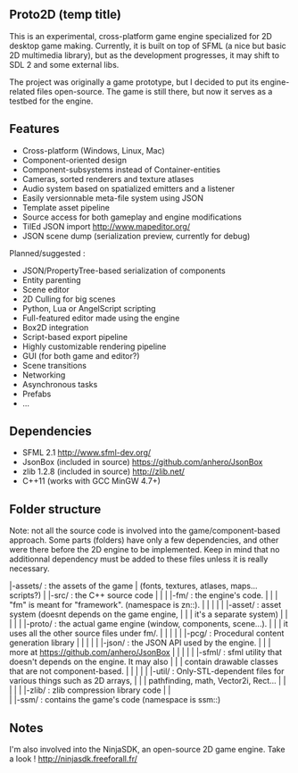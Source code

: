 Proto2D (temp title)
--------------------

This is an experimental, cross-platform game engine specialized for 2D desktop
game making. Currently, it is built on top of SFML
(a nice but basic 2D multimedia library), but as the development progresses,
it may shift to SDL 2 and some external libs.

The project was originally a game prototype, but I decided to put its
engine-related files open-source. The game is still there, but now it serves as
a testbed for the engine.

Features
--------

- Cross-platform (Windows, Linux, Mac)
- Component-oriented design
- Component-subsystems instead of Container-entities
- Cameras, sorted renderers and texture atlases
- Audio system based on spatialized emitters and a listener
- Easily versionnable meta-file system using JSON
- Template asset pipeline
- Source access for both gameplay and engine modifications
- TilEd JSON import http://www.mapeditor.org/
- JSON scene dump (serialization preview, currently for debug)

Planned/suggested :

- JSON/PropertyTree-based serialization of components
- Entity parenting
- Scene editor
- 2D Culling for big scenes
- Python, Lua or AngelScript scripting
- Full-featured editor made using the engine
- Box2D integration
- Script-based export pipeline
- Highly customizable rendering pipeline
- GUI (for both game and editor?)
- Scene transitions
- Networking
- Asynchronous tasks
- Prefabs
- ...

Dependencies
------------

- SFML 2.1 http://www.sfml-dev.org/
- JsonBox (included in source) https://github.com/anhero/JsonBox
- zlib 1.2.8 (included in source) http://zlib.net/
- C++11 (works with GCC MinGW 4.7+)

Folder structure
----------------

Note: not all the source code is involved into the game/component-based
approach. Some parts (folders) have only a few dependencies,
and other were there before the 2D engine to be implemented. Keep in mind that
no additionnal dependency must be added to these files unless it is really
necessary.

|-assets/      : the assets of the game
|                (fonts, textures, atlases, maps... scripts?)
|
|-src/         : the C++ source code
| |
| |-fm/        : the engine's code.
| | |            "fm" is meant for "framework". (namespace is zn::).
| | |
| | |-asset/   : asset system (doesnt depends on the game engine,
| | |            it's a separate system)
| | |
| | |-proto/   : the actual game engine (window, components, scene...).
| | |            it uses all the other source files under fm/.
| | |
| | |-pcg/     : Procedural content generation library
| | |
| | |-json/    : the JSON API used by the engine.
| | |              more at https://github.com/anhero/JsonBox
| | |
| | |-sfml/    : sfml utility that doesn't depends on the engine. It may also
| | |            contain drawable classes that are not component-based.
| | |
| | |-util/    : Only-STL-dependent files for various things such as 2D arrays,
| | |            pathfinding, math, Vector2i, Rect...
| | |
| | |-zlib/    : zlib compression library code
| |  
| |-ssm/       : contains the game's code (namespace is ssm::)

Notes
-----

I'm also involved into the NinjaSDK, an open-source 2D game engine.
Take a look ! http://ninjasdk.freeforall.fr/

